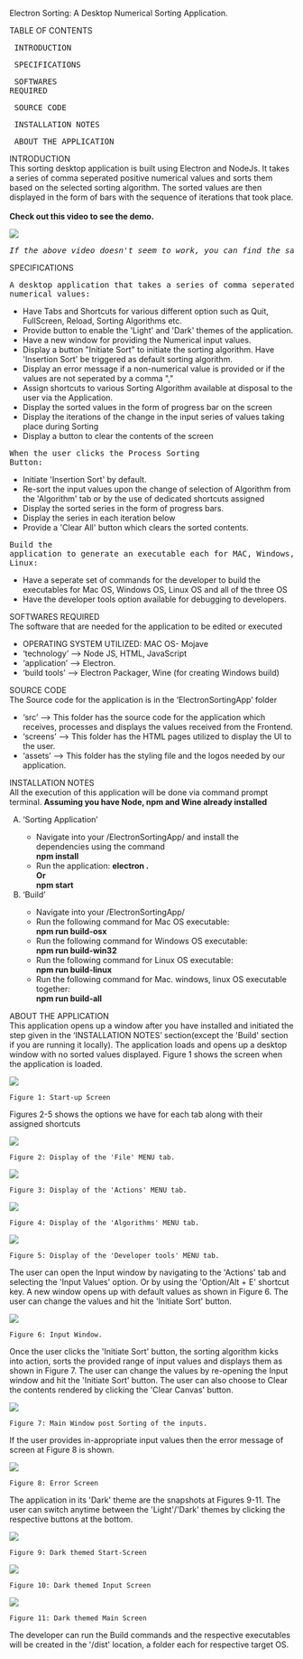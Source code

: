 Electron Sorting: A Desktop Numerical Sorting Application.

TABLE OF CONTENTS\
	<pre> INTRODUCTION	</pre>
	<pre> SPECIFICATIONS	</pre>
	<pre> SOFTWARES REQUIRED	</pre>
	<pre> SOURCE CODE	</pre>
	<pre> INSTALLATION NOTES	</pre>
	<pre> ABOUT THE APPLICATION	</pre>


INTRODUCTION\
	This sorting desktop application is built using Electron and NodeJs. It takes a series of comma seperated positive numerical values and sorts them based on the selected sorting algorithm. The sorted values are then displayed in the form of bars with the sequence of iterations that took place.
	<br><br>
<b>Check out this video to see the demo.</b>

[![](http://img.youtube.com/vi/gpdhFyLSzuI/0.jpg)](https://www.youtube.com/watch?v=gpdhFyLSzuI)
<pre><i>If the above video doesn't seem to work, you can find the same clip of Demo at (~/readme_figs/DemoVideos/ElectronSortingDemo.mov) location.</i></pre>

SPECIFICATIONS\
	<pre>A desktop application that takes a series of comma seperated numerical values:</pre>
		<ul>
		<li> Have Tabs and Shortcuts for various different option such as Quit, FullScreen, Reload, Sorting Algorithms etc.</li>
		<li> Provide button to enable the 'Light' and 'Dark' themes of the application.</li>
		<li> Have a new window for providing the Numerical input values.</li>
		<li> Display a button "Initiate Sort" to initiate the sorting algorithm. Have 'Insertion Sort' be triggered as default sorting algorithm.</li>
		<li> Display an error message if a non-numerical value is provided or if the values are not seperated by a comma ","</li>
		<li> Assign shortcuts to various Sorting Algorithm available at disposal to the user via the Application. </li>
		<li> Display the sorted values in the form of progress bar on the screen</li>
		<li> Display the iterations of the change in the input series of values taking place during Sorting</li>
		<li> Display a button to clear the contents of the screen</li>
		</ul>
	<pre>When the user clicks the Process Sorting Button:</pre>
	<ul>
	<li> Initiate 'Insertion Sort' by default.</li>
	<li> Re-sort the input values upon the change of selection of Algorithm from the 'Algorithm' tab or by the use of dedicated shortcuts assigned</li>
	<li> Display the sorted series in the form of progress bars.</li>
	<li> Display the series in each iteration below</li>
	<li> Provide a 'Clear All' button which clears the sorted contents.</li>
	</ul>
	<pre>Build the application to generate an executable each for MAC, Windows, Linux:</pre>
			<ul>
			<li> Have a seperate set of commands for the developer to build the executables for Mac OS, Windows OS, Linux OS and all of the three OS </li>
			<li> Have the developer tools option available for debugging to developers.</li>
			</ul>

SOFTWARES REQUIRED\
	The software that are needed for the application to be edited or executed
	<ul>
	<li> OPERATING SYSTEM UTILIZED: MAC OS- Mojave </li>
	<li> ‘technology’ --> Node JS, HTML, JavaScript</li>
	<li> ‘application’ --> Electron.</li>
	<li> ‘build tools’ --> Electron Packager, Wine (for creating Windows build)</li>
	</ul>

SOURCE CODE\
	The Source code for the application is in the ‘ElectronSortingApp’ folder
	<ul>
	<li> ‘src’ --> This folder has the source code for the application which receives, processes and displays the values received from the Frontend.</li>
	<li> ‘screens’ --> This folder has the HTML pages utilized to display the UI to the user.</li>
	<li> ‘assets’ --> This folder has the styling file and the logos needed by our application.</li>
	</ul>

INSTALLATION NOTES\
	All the execution of this application will be done via command prompt terminal. <b>Assuming you have Node, npm and Wine already installed</b>
<ol type="A">
<li> ‘Sorting Application’ </li>
	<ul>
		<li> Navigate into your /ElectronSortingApp/ and install the dependencies using the command <br><b>npm install</b> <br></li>
		<li> Run the application: <b>electron .<br> Or <br> npm start</b></li>
	</ul>
<li> ‘Build’ </li>
	<ul>
		<li> Navigate into your /ElectronSortingApp/ </li>
		<li> Run the following command for Mac OS executable: <br><b>npm run build-osx</b></li>
		<li> Run the following command for Windows OS executable: <br><b>npm run build-win32</b></li>
		<li> Run the following command for Linux OS executable: <br><b>npm run build-linux</b></li>
		<li> Run the following command for Mac. windows, linux OS executable together: <br><b>npm run build-all</b></li>
	</ul>
	</ol>

ABOUT THE APPLICATION\
	This application opens up a window after you have installed and initiated the step given in the ‘INSTALLATION NOTES’ section(except the 'Build' section if you are running it locally).
The application loads and opens up a desktop window with no sorted values displayed. Figure 1 shows the screen when the application is loaded.

![](readme_figs/fig1.png)

	Figure 1: Start-up Screen

Figures 2-5 shows the options we have for each tab along with their assigned shortcuts

![](readme_figs/fig2.png)

	Figure 2: Display of the 'File' MENU tab.

![](readme_figs/fig3.png)

	Figure 3: Display of the 'Actions' MENU tab.

![](readme_figs/fig4.png)

	Figure 4: Display of the 'Algorithms' MENU tab.

![](readme_figs/fig5.png)

	Figure 5: Display of the 'Developer tools' MENU tab.

The user can open the Input window by navigating to the 'Actions' tab and selecting the 'Input Values' option. Or by using the 'Option/Alt + E' shortcut key. A new window opens up with default values as shown in Figure 6. The user can change the values and hit the 'Initiate Sort' button.

![](readme_figs/fig6.png)

	Figure 6: Input Window.

Once the user clicks the 'Initiate Sort' button, the sorting algorithm kicks into action, sorts the provided range of input values and displays them as shown in Figure 7. The user can change the values by re-opening the Input window and hit the 'Initiate Sort' button. The user can also choose to Clear the contents rendered by clicking the 'Clear Canvas' button.

![](readme_figs/fig7.png)

	Figure 7: Main Window post Sorting of the inputs.

If the user provides in-appropriate input values then the error message of screen at Figure 8 is shown.

![](readme_figs/fig8.png)

	Figure 8: Error Screen

The application in its 'Dark' theme are the snapshots at Figures 9-11. The user can switch anytime between the 'Light'/'Dark' themes by clicking the respective buttons at the bottom.

![](readme_figs/fig9.png)

	Figure 9: Dark themed Start-Screen

![](readme_figs/fig10.png)

	Figure 10: Dark themed Input Screen

![](readme_figs/fig11.png)

	Figure 11: Dark themed Main Screen

The developer can run the Build commands and the respective executables will be created in the '/dist' location, a folder each for respective target OS.
